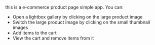 this is a e-commerce product page simple app.
You can:

- Open a lightbox gallery by clicking on the large product image
- Switch the large product image by clicking on the small thumbnail images
- Add items to the cart
- View the cart and remove items from it
